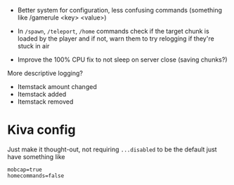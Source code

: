 - Better system for configuration, less confusing commands (something like /gamerule \<key> \<value>) 
- In `/spawn`, `/teleport`, `/home` commands check if the target chunk is loaded by the player
and if not, warn them to try relogging if they're stuck in air
  
- Improve the 100% CPU fix to not sleep on server close (saving chunks?)

More descriptive logging?
- Itemstack amount changed
- Itemstack added
- Itemstack removed

# Kiva config
Just make it thought-out, not requiring `...disabled` to be the default
just have something like
```
mobcap=true
homecommands=false
```